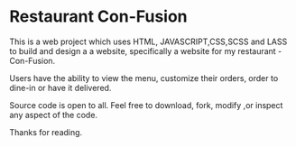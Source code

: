 # Restaurant Con-Fusion


This is a web project which uses HTML, JAVASCRIPT,CSS,SCSS and LASS to build and design a a website, specifically a website for my restaurant - Con-Fusion.

Users have the ability to view the menu, customize their orders, order to dine-in or have it delivered.

Source code is open to all. Feel free to download, fork, modify ,or inspect any aspect of the code.

Thanks for reading.
